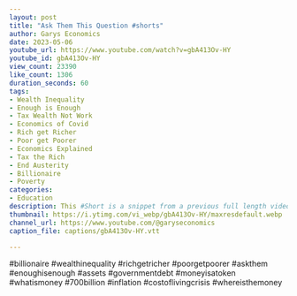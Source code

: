 ```yaml
---
layout: post
title: "Ask Them This Question #shorts"
author: Garys Economics
date: 2023-05-06
youtube_url: https://www.youtube.com/watch?v=gbA413Ov-HY
youtube_id: gbA413Ov-HY
view_count: 23390
like_count: 1306
duration_seconds: 60
tags:
- Wealth Inequality
- Enough is Enough
- Tax Wealth Not Work
- Economics of Covid
- Rich get Richer
- Poor get Poorer
- Economics Explained
- Tax the Rich
- End Austerity
- Billionaire
- Poverty
categories:
- Education
description: This #Short is a snippet from a previous full length video "Where is the Money? - What I Learnt on the BBC"" https://youtu.be/olhY3NI7jbE
thumbnail: https://i.ytimg.com/vi_webp/gbA413Ov-HY/maxresdefault.webp
channel_url: https://www.youtube.com/@garyseconomics
caption_file: captions/gbA413Ov-HY.vtt

---
```


#billionaire #wealthinequality #richgetricher #poorgetpoorer #askthem   #enoughisenough #assets #governmentdebt #moneyisatoken #whatismoney #700billion #inflation #costoflivingcrisis #whereisthemoney
